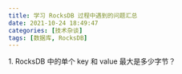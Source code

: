```yaml
---
title: 学习 RocksDB 过程中遇到的问题汇总
date: 2021-10-24 18:49:47
categories: [技术杂谈]
tags: [数据库, RocksDB]
---
```


1\. RocksDB 中的单个 key 和 value 最大是多少字节？

<!--more-->
